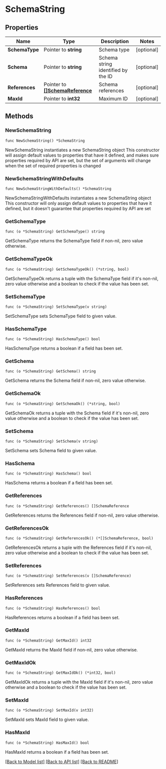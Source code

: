 # SchemaString

## Properties

Name | Type | Description | Notes
------------ | ------------- | ------------- | -------------
**SchemaType** | Pointer to **string** | Schema type | [optional] 
**Schema** | Pointer to **string** | Schema string identified by the ID | [optional] 
**References** | Pointer to [**[]SchemaReference**](SchemaReference.md) | Schema references | [optional] 
**MaxId** | Pointer to **int32** | Maximum ID | [optional] 

## Methods

### NewSchemaString

`func NewSchemaString() *SchemaString`

NewSchemaString instantiates a new SchemaString object
This constructor will assign default values to properties that have it defined,
and makes sure properties required by API are set, but the set of arguments
will change when the set of required properties is changed

### NewSchemaStringWithDefaults

`func NewSchemaStringWithDefaults() *SchemaString`

NewSchemaStringWithDefaults instantiates a new SchemaString object
This constructor will only assign default values to properties that have it defined,
but it doesn't guarantee that properties required by API are set

### GetSchemaType

`func (o *SchemaString) GetSchemaType() string`

GetSchemaType returns the SchemaType field if non-nil, zero value otherwise.

### GetSchemaTypeOk

`func (o *SchemaString) GetSchemaTypeOk() (*string, bool)`

GetSchemaTypeOk returns a tuple with the SchemaType field if it's non-nil, zero value otherwise
and a boolean to check if the value has been set.

### SetSchemaType

`func (o *SchemaString) SetSchemaType(v string)`

SetSchemaType sets SchemaType field to given value.

### HasSchemaType

`func (o *SchemaString) HasSchemaType() bool`

HasSchemaType returns a boolean if a field has been set.

### GetSchema

`func (o *SchemaString) GetSchema() string`

GetSchema returns the Schema field if non-nil, zero value otherwise.

### GetSchemaOk

`func (o *SchemaString) GetSchemaOk() (*string, bool)`

GetSchemaOk returns a tuple with the Schema field if it's non-nil, zero value otherwise
and a boolean to check if the value has been set.

### SetSchema

`func (o *SchemaString) SetSchema(v string)`

SetSchema sets Schema field to given value.

### HasSchema

`func (o *SchemaString) HasSchema() bool`

HasSchema returns a boolean if a field has been set.

### GetReferences

`func (o *SchemaString) GetReferences() []SchemaReference`

GetReferences returns the References field if non-nil, zero value otherwise.

### GetReferencesOk

`func (o *SchemaString) GetReferencesOk() (*[]SchemaReference, bool)`

GetReferencesOk returns a tuple with the References field if it's non-nil, zero value otherwise
and a boolean to check if the value has been set.

### SetReferences

`func (o *SchemaString) SetReferences(v []SchemaReference)`

SetReferences sets References field to given value.

### HasReferences

`func (o *SchemaString) HasReferences() bool`

HasReferences returns a boolean if a field has been set.

### GetMaxId

`func (o *SchemaString) GetMaxId() int32`

GetMaxId returns the MaxId field if non-nil, zero value otherwise.

### GetMaxIdOk

`func (o *SchemaString) GetMaxIdOk() (*int32, bool)`

GetMaxIdOk returns a tuple with the MaxId field if it's non-nil, zero value otherwise
and a boolean to check if the value has been set.

### SetMaxId

`func (o *SchemaString) SetMaxId(v int32)`

SetMaxId sets MaxId field to given value.

### HasMaxId

`func (o *SchemaString) HasMaxId() bool`

HasMaxId returns a boolean if a field has been set.


[[Back to Model list]](../README.md#documentation-for-models) [[Back to API list]](../README.md#documentation-for-api-endpoints) [[Back to README]](../README.md)


